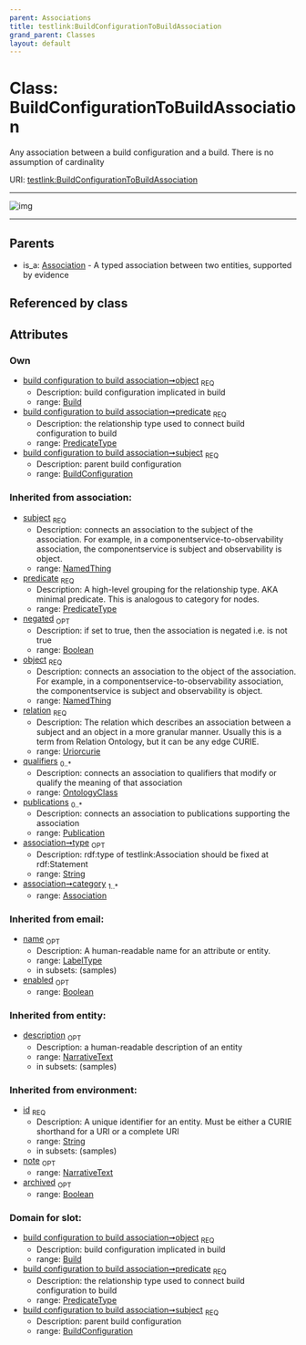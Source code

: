 ```yaml
---
parent: Associations
title: testlink:BuildConfigurationToBuildAssociation
grand_parent: Classes
layout: default
---
```


# Class: BuildConfigurationToBuildAssociation


Any association between a build configuration and a build. There is no assumption of cardinality

URI: [testlink:BuildConfigurationToBuildAssociation](https://w3id.org/testlink/vocab/BuildConfigurationToBuildAssociation)


---

![img](http://yuml.me/diagram/nofunky;dir:TB/class/[Publication],[OntologyClass],[Build]%3Cobject%201..1-%20[BuildConfigurationToBuildAssociation%7Cpredicate:predicate_type;negated(i):boolean%20%3F;relation(i):uriorcurie;type(i):string%20%3F;id(i):string;name(i):label_type%20%3F;enabled(i):boolean%20%3F;archived(i):boolean%20%3F;description(i):narrative_text%20%3F;note(i):narrative_text%20%3F],[BuildConfiguration]%3Csubject%201..1-%20[BuildConfigurationToBuildAssociation],[Association]%5E-[BuildConfigurationToBuildAssociation],[BuildConfiguration],[Build],[Association])

---


## Parents

 *  is_a: [Association](Association.md) - A typed association between two entities, supported by evidence

## Referenced by class


## Attributes


### Own

 * [build configuration to build association➞object](build_configuration_to_build_association_object.md)  <sub>REQ</sub>
    * Description: build configuration implicated in build
    * range: [Build](Build.md)
 * [build configuration to build association➞predicate](build_configuration_to_build_association_predicate.md)  <sub>REQ</sub>
    * Description: the relationship type used to connect build configuration to build
    * range: [PredicateType](types/PredicateType.md)
 * [build configuration to build association➞subject](build_configuration_to_build_association_subject.md)  <sub>REQ</sub>
    * Description: parent build configuration
    * range: [BuildConfiguration](BuildConfiguration.md)

### Inherited from association:

 * [subject](subject.md)  <sub>REQ</sub>
    * Description: connects an association to the subject of the association. For example, in a componentservice-to-observability association, the componentservice is subject and observability is object.
    * range: [NamedThing](NamedThing.md)
 * [predicate](predicate.md)  <sub>REQ</sub>
    * Description: A high-level grouping for the relationship type. AKA minimal predicate. This is analogous to category for nodes.
    * range: [PredicateType](types/PredicateType.md)
 * [negated](negated.md)  <sub>OPT</sub>
    * Description: if set to true, then the association is negated i.e. is not true
    * range: [Boolean](types/Boolean.md)
 * [object](object.md)  <sub>REQ</sub>
    * Description: connects an association to the object of the association. For example, in a componentservice-to-observability association, the componentservice is subject and observability is object.
    * range: [NamedThing](NamedThing.md)
 * [relation](relation.md)  <sub>REQ</sub>
    * Description: The relation which describes an association between a subject and an object in a more granular manner. Usually this is a term from Relation Ontology, but it can be any edge CURIE.
    * range: [Uriorcurie](types/Uriorcurie.md)
 * [qualifiers](qualifiers.md)  <sub>0..*</sub>
    * Description: connects an association to qualifiers that modify or qualify the meaning of that association
    * range: [OntologyClass](OntologyClass.md)
 * [publications](publications.md)  <sub>0..*</sub>
    * Description: connects an association to publications supporting the association
    * range: [Publication](Publication.md)
 * [association➞type](association_type.md)  <sub>OPT</sub>
    * Description: rdf:type of testlink:Association should be fixed at rdf:Statement
    * range: [String](types/String.md)
 * [association➞category](association_category.md)  <sub>1..*</sub>
    * range: [Association](Association.md)

### Inherited from email:

 * [name](name.md)  <sub>OPT</sub>
    * Description: A human-readable name for an attribute or entity.
    * range: [LabelType](types/LabelType.md)
    * in subsets: (samples)
 * [enabled](enabled.md)  <sub>OPT</sub>
    * range: [Boolean](types/Boolean.md)

### Inherited from entity:

 * [description](description.md)  <sub>OPT</sub>
    * Description: a human-readable description of an entity
    * range: [NarrativeText](types/NarrativeText.md)
    * in subsets: (samples)

### Inherited from environment:

 * [id](id.md)  <sub>REQ</sub>
    * Description: A unique identifier for an entity. Must be either a CURIE shorthand for a URI or a complete URI
    * range: [String](types/String.md)
    * in subsets: (samples)
 * [note](note.md)  <sub>OPT</sub>
    * range: [NarrativeText](types/NarrativeText.md)
 * [archived](archived.md)  <sub>OPT</sub>
    * range: [Boolean](types/Boolean.md)

### Domain for slot:

 * [build configuration to build association➞object](build_configuration_to_build_association_object.md)  <sub>REQ</sub>
    * Description: build configuration implicated in build
    * range: [Build](Build.md)
 * [build configuration to build association➞predicate](build_configuration_to_build_association_predicate.md)  <sub>REQ</sub>
    * Description: the relationship type used to connect build configuration to build
    * range: [PredicateType](types/PredicateType.md)
 * [build configuration to build association➞subject](build_configuration_to_build_association_subject.md)  <sub>REQ</sub>
    * Description: parent build configuration
    * range: [BuildConfiguration](BuildConfiguration.md)
